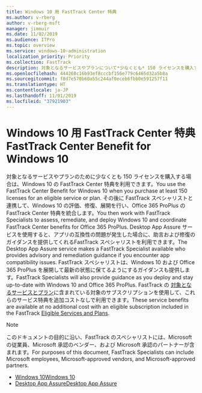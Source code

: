 ```yaml
---
title: Windows 10 用 FastTrack Center 特典
ms.author: v-rberg
author: v-rberg-msft
manager: jimmuir
ms.date: 11/02/2019
ms.audience: ITPro
ms.topic: overview
ms.service: windows-10-administration
localization_priority: Priority
ms.collection: FastTrack
description: 対象となるサービスやプランについて*少なくとも* 150 ライセンスを購入する場合は、Windows 10 用 FastTrack Center 特典を利用できます。
ms.openlocfilehash: 444268c16b93ef8cccbf156e779c6465d32a5b8a
ms.sourcegitcommit: f8d7e570b60a55c244af0eceb6fbb0e591257f11
ms.translationtype: HT
ms.contentlocale: ja-JP
ms.lasthandoff: 11/01/2019
ms.locfileid: "37921903"
---
```

# <a name="fasttrack-center-benefit-for-windows-10"></a><span data-ttu-id="e46f9-103">Windows 10 用 FastTrack Center 特典</span><span class="sxs-lookup"><span data-stu-id="e46f9-103">FastTrack Center Benefit for Windows 10</span></span>

<span data-ttu-id="e46f9-104">対象となるサービスやプランのために少なくとも 150 ライセンスを購入する場合は、Windows 10 の FastTrack Center 特典を利用できます。</span><span class="sxs-lookup"><span data-stu-id="e46f9-104">You use the FastTrack Center Benefit for Windows 10 when you purchase at least 150 licenses for an eligible service or plan.</span></span> <span data-ttu-id="e46f9-105">その後に FastTrack スペシャリストと連携して、Windows 10 の評価、修復、展開を行い、Office 365 ProPlus の FastTrack Center 特典を統合します。</span><span class="sxs-lookup"><span data-stu-id="e46f9-105">You then work with FastTrack Specialists to assess, remediate, and deploy Windows 10 and coordinate FastTrack Center benefits for Office 365 ProPlus.</span></span> <span data-ttu-id="e46f9-106">Desktop App Assure サービスを使用すると、アプリの互換性の問題が発生した場合に、助言および修復のガイダンスを提供してくれるFastTrack スペシャリストを利用できます。</span><span class="sxs-lookup"><span data-stu-id="e46f9-106">The Desktop App Assure service makes a FastTrack Specialist available who provides advisory and remediation guidance if you encounter app compatibility issues.</span></span>  <span data-ttu-id="e46f9-107">FastTrack スペシャリストは、Windows 10 および Office 365 ProPlus を展開して最新の状態に保てるようにするガイダンスも提供します。</span><span class="sxs-lookup"><span data-stu-id="e46f9-107">FastTrack Specialists will also provide guidance as you deploy and stay up-to-date with Windows 10 and Office 365 ProPlus.</span></span> <span data-ttu-id="e46f9-108">FastTrack の [対象となるサービスとプラン](M365-eligible-services-and-plans.md)に含まれている対象のサブスクリプションを使用して、これらのサービス特典を追加コストなしで利用できます。</span><span class="sxs-lookup"><span data-stu-id="e46f9-108">These service benefits are available at no additional cost with an eligible subscription included in the FastTrack [Eligible Services and Plans](M365-eligible-services-and-plans.md).</span></span>
  
> [!NOTE]
> <span data-ttu-id="e46f9-109">このドキュメントの目的に沿い、FastTrack のスペシャリストには、Microsoft の従業員、Microsoft 承認のベンダー、および Microsoft 承認のパートナーが含まれます。</span><span class="sxs-lookup"><span data-stu-id="e46f9-109">For purposes of this document, FastTrack Specialists can include Microsoft employees, Microsoft-approved vendors, and Microsoft-approved partners.</span></span> 
    
- [<span data-ttu-id="e46f9-110">Windows 10</span><span class="sxs-lookup"><span data-stu-id="e46f9-110">Windows 10</span></span>](Win-10-windows-10.md)
- [<span data-ttu-id="e46f9-111">Desktop App Assure</span><span class="sxs-lookup"><span data-stu-id="e46f9-111">Desktop App Assure</span></span>](Win-10-desktop-app-assure.md)
  

  

 